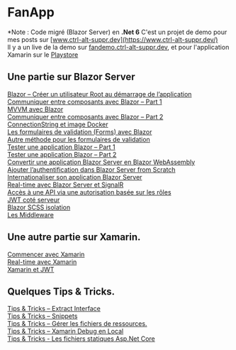 # FanApp
*Note : Code migré (Blazor Server) en **.Net 6**
C'est un projet de demo pour mes posts sur [www.ctrl-alt-suppr.dev](https://www.ctrl-alt-suppr.dev/)  
Il y a un live de la demo sur [fandemo.ctrl-alt-suppr.dev](https://fandemo.ctrl-alt-suppr.dev/), et pour l'application Xamarin sur le [Playstore](https://play.google.com/store/apps/details?id=com.anthonyryck.fansmobile)

## Une partie sur Blazor Server
[Blazor – Créer un utilisateur Root au démarrage de l’application](https://www.ctrl-alt-suppr.dev/2020/12/17/blazor-creer-un-utilisateur-root-au-demarrage-de-lapplication/)  
[Communiquer entre composants avec Blazor – Part 1](https://www.ctrl-alt-suppr.dev/2020/12/23/communiquer-entre-composants-avec-blazor-part-1/)  
[MVVM avec Blazor](https://www.ctrl-alt-suppr.dev/2021/01/01/mvvm-avec-blazor/)  
[Communiquer entre composants avec Blazor – Part 2](https://www.ctrl-alt-suppr.dev/2021/01/18/communiquer-entre-composants-avec-blazor-part-2/)  
[ConnectionString et image Docker](https://www.ctrl-alt-suppr.dev/2021/02/01/connectionstring-et-image-docker/)  
[Les formulaires de validation (Forms) avec Blazor](https://www.ctrl-alt-suppr.dev/2021/02/02/les-formulaires-de-validation-forms-avec-blazor/)  
[Autre méthode pour les formulaires de validation](https://www.ctrl-alt-suppr.dev/2021/02/15/autre-methode-pour-les-formulaires-de-validation/)  
[Tester une application Blazor – Part 1](https://www.ctrl-alt-suppr.dev/2021/02/20/tester-une-application-blazor-part-1/)  
[Tester une application Blazor – Part 2](https://www.ctrl-alt-suppr.dev/2021/02/23/tester-une-application-blazor-part-2/)  
[Convertir une application Blazor Server en Blazor WebAssembly](https://www.ctrl-alt-suppr.dev/2021/02/25/convertir-une-application-blazor-server-en-blazor-webassembly/)  
[Ajouter l’authentification dans Blazor Server from Scratch](https://www.ctrl-alt-suppr.dev/2021/02/26/ajouter-lauthentification-dans-blazor-server-from-scratch/)  
[Internationaliser son application Blazor Server](https://www.ctrl-alt-suppr.dev/2021/02/27/internationaliser-son-application-blazor-server/)  
[Real-time avec Blazor Server et SignalR](https://www.ctrl-alt-suppr.dev/2021/03/11/real-time-avec-blazor-server-et-signalr/)  
[Accès à une API via une autorisation basée sur les rôles](https://www.ctrl-alt-suppr.dev/2021/03/18/acces-a-une-api-via-une-autorisation-basee-sur-les-roles/)  
[JWT coté serveur](https://www.ctrl-alt-suppr.dev/2021/05/26/jwt-cote-serveur/)  
[Blazor SCSS isolation](https://www.ctrl-alt-suppr.dev/2021/06/08/blazor-scss-isolation/)  
[Les Middleware](https://www.ctrl-alt-suppr.dev/2021/06/14/les-middlewares/)  

## Une autre partie sur Xamarin.
[Commencer avec Xamarin](https://www.ctrl-alt-suppr.dev/2021/03/09/commencer-avec-xamarin/)  
[Real-time avec Xamarin](https://www.ctrl-alt-suppr.dev/2021/03/15/real-time-avec-xamarin/)  
[Xamarin et JWT](https://www.ctrl-alt-suppr.dev/2021/05/17/xamarin-android-et-jwt/)  

## Quelques Tips & Tricks.
[Tips & Tricks – Extract Interface](https://www.ctrl-alt-suppr.dev/2021/02/23/tips-extract-interface/)  
[Tips & Tricks – Snippets](https://www.ctrl-alt-suppr.dev/2021/02/23/tips-snippets/)  
[Tips & Tricks – Gérer les fichiers de ressources.](https://www.ctrl-alt-suppr.dev/2021/02/27/tips-tricks-gerer-les-fichiers-de-ressources/)  
[Tips & Tricks – Xamarin Debug en Local](https://www.ctrl-alt-suppr.dev/2021/03/07/tips-tricks-xamarin-debug-en-local/)  
[Tips & Tricks - Les fichiers statiques Asp.Net Core](https://www.ctrl-alt-suppr.dev/2021/06/02/tips-tricks-fichiers-statiques-asp-net-core/)
